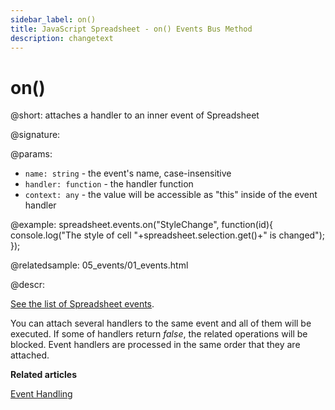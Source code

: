```yaml
---
sidebar_label: on()
title: JavaScript Spreadsheet - on() Events Bus Method
description: changetext
---
```


# on()

@short: attaches a handler to an inner event of Spreadsheet

@signature:

@params:
- `name: string` - the event's name, case-insensitive
- `handler: function` - the handler function
- `context: any` - the value will be accessible as "this" inside of the event handler

@example:
spreadsheet.events.on("StyleChange", function(id){
  console.log("The style of cell "+spreadsheet.selection.get()+" is changed");
});

@relatedsample:
05_events/01_events.html

@descr:

[See the list of Spreadsheet events](api/api_overview.md/#spreadsheet-events).

You can attach several handlers to the same event and all of them will be executed. If some of handlers return *false*, the related operations will be blocked. Event handlers are processed in the same order that they are attached.

**Related articles**

[Event Handling](handling_events.md)
